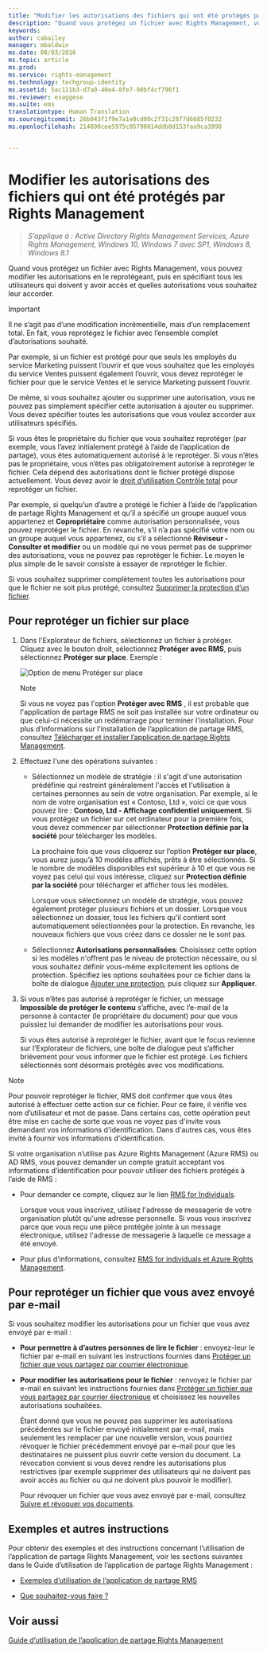 ```yaml
---
title: "Modifier les autorisations des fichiers qui ont été protégés par Rights Management | Azure RMS"
description: "Quand vous protégez un fichier avec Rights Management, vous pouvez modifier les autorisations en le reprotégeant, puis en spécifiant tous les utilisateurs qui doivent y avoir accès et quelles autorisations vous souhaitez leur accorder."
keywords: 
author: cabailey
manager: mbaldwin
ms.date: 08/03/2016
ms.topic: article
ms.prod: 
ms.service: rights-management
ms.technology: techgroup-identity
ms.assetid: 5ac121b3-d7a0-40e4-8fe7-90bf4cf796f1
ms.reviewer: esaggese
ms.suite: ems
translationtype: Human Translation
ms.sourcegitcommit: 26b043f1f9e7a1e0cd00c2f31c28f7d6685f0232
ms.openlocfilehash: 214890cee5975c05798014ddb8d153faa9ca3998


---
```


# Modifier les autorisations des fichiers qui ont été protégés par Rights Management

>*S’applique à : Active Directory Rights Management Services, Azure Rights Management, Windows 10, Windows 7 avec SP1, Windows 8, Windows 8.1*

Quand vous protégez un fichier avec Rights Management, vous pouvez modifier les autorisations en le reprotégeant, puis en spécifiant tous les utilisateurs qui doivent y avoir accès et quelles autorisations vous souhaitez leur accorder.

> [!IMPORTANT]
> Il ne s’agit pas d’une modification incrémentielle, mais d’un remplacement total. En fait, vous reprotégez le fichier avec l’ensemble complet d’autorisations souhaité.
> 
>  Par exemple, si un fichier est protégé pour que seuls les employés du service Marketing puissent l’ouvrir et que vous souhaitez que les employés du service Ventes puissent également l’ouvrir, vous devez reprotéger le fichier pour que le service Ventes et le service Marketing puissent l’ouvrir.
>
> De même, si vous souhaitez ajouter ou supprimer une autorisation, vous ne pouvez pas simplement spécifier cette autorisation à ajouter ou supprimer. Vous devez spécifier toutes les autorisations que vous voulez accorder aux utilisateurs spécifiés.

Si vous êtes le propriétaire du fichier que vous souhaitez reprotéger (par exemple, vous l’avez initialement protégé à l’aide de l’application de partage), vous êtes automatiquement autorisé à le reprotéger. Si vous n’êtes pas le propriétaire, vous n’êtes pas obligatoirement autorisé à reprotéger le fichier. Cela dépend des autorisations dont le fichier protégé dispose actuellement. Vous devez avoir le [droit d’utilisation Contrôle total](../deploy-use/configure-usage-rights.md#usage-rights-and-descriptions) pour reprotéger un fichier.

Par exemple, si quelqu’un d’autre a protégé le fichier à l’aide de l’application de partage Rights Management et qu’il a spécifié un groupe auquel vous appartenez et **Copropriétaire** comme autorisation personnalisée, vous pouvez reprotéger le fichier. En revanche, s’il n’a pas spécifié votre nom ou un groupe auquel vous appartenez, ou s’il a sélectionné **Réviseur - Consulter et modifier** ou un modèle qui ne vous permet pas de supprimer des autorisations, vous ne pouvez pas reprotéger le fichier. Le moyen le plus simple de le savoir consiste à essayer de reprotéger le fichier.

Si vous souhaitez supprimer complètement toutes les autorisations pour que le fichier ne soit plus protégé, consultez [Supprimer la protection d’un fichier](sharing-app-remove-protection.md).

## Pour reprotéger un fichier sur place

1.  Dans l'Explorateur de fichiers, sélectionnez un fichier à protéger. Cliquez avec le bouton droit, sélectionnez **Protéger avec RMS**, puis sélectionnez **Protéger sur place**. Exemple :

    ![Option de menu Protéger sur place](../media/ADRMS_MSRMSApp_SP_CompanyDefined.png)

    > [!NOTE]
    > Si vous ne voyez pas l'option **Protéger avec RMS** , il est probable que l'application de partage RMS ne soit pas installée sur votre ordinateur ou que celui-ci nécessite un redémarrage pour terminer l'installation. Pour plus d’informations sur l’installation de l’application de partage RMS, consultez [Télécharger et installer l’application de partage Rights Management](install-sharing-app.md).

2.  Effectuez l'une des opérations suivantes :

    -   Sélectionnez un modèle de stratégie : il s'agit d'une autorisation prédéfinie qui restreint généralement l'accès et l'utilisation à certaines personnes au sein de votre organisation. Par exemple, si le nom de votre organisation est « Contoso, Ltd », voici ce que vous pouvez lire : **Contoso, Ltd - Affichage confidentiel uniquement**. Si vous protégez un fichier sur cet ordinateur pour la première fois, vous devez commencer par sélectionner **Protection définie par la société** pour télécharger les modèles.

        La prochaine fois que vous cliquerez sur l’option **Protéger sur place**, vous aurez jusqu’à 10 modèles affichés, prêts à être sélectionnés. Si le nombre de modèles disponibles est supérieur à 10 et que vous ne voyez pas celui qui vous intéresse, cliquez sur **Protection définie par la société** pour télécharger et afficher tous les modèles.

        Lorsque vous sélectionnez un modèle de stratégie, vous pouvez également protéger plusieurs fichiers et un dossier. Lorsque vous sélectionnez un dossier, tous les fichiers qu'il contient sont automatiquement sélectionnées pour la protection. En revanche, les nouveaux fichiers que vous créez dans ce dossier ne le sont pas.

    -   Sélectionnez **Autorisations personnalisées**: Choisissez cette option si les modèles n'offrent pas le niveau de protection nécessaire, ou si vous souhaitez définir vous-même explicitement les options de protection. Spécifiez les options souhaitées pour ce fichier dans la boîte de dialogue [Ajouter une protection](sharing-app-dialog-box.md), puis cliquez sur **Appliquer**.

3. Si vous n’êtes pas autorisé à reprotéger le fichier, un message **Impossible de protéger le contenu** s’affiche, avec l’e-mail de la personne à contacter (le propriétaire du document) pour que vous puissiez lui demander de modifier les autorisations pour vous.

    Si vous êtes autorisé à reprotéger le fichier, avant que le focus revienne sur l’Explorateur de fichiers, une boîte de dialogue peut s’afficher brièvement pour vous informer que le fichier est protégé. Les fichiers sélectionnés sont désormais protégés avec vos modifications. 

> [!NOTE]
> Pour pouvoir reprotéger le fichier, RMS doit confirmer que vous êtes autorisé à effectuer cette action sur ce fichier. Pour ce faire, il vérifie vos nom d’utilisateur et mot de passe. Dans certains cas, cette opération peut être mise en cache de sorte que vous ne voyez pas d'invite vous demandant vos informations d'identification. Dans d'autres cas, vous êtes invité à fournir vos informations d'identification.
>
> Si votre organisation n’utilise pas Azure Rights Management (Azure RMS) ou AD RMS, vous pouvez demander un compte gratuit acceptant vos informations d’identification pour pouvoir utiliser des fichiers protégés à l’aide de RMS :
>
> -   Pour demander ce compte, cliquez sur le lien [RMS for Individuals](http://go.microsoft.com/fwlink/?LinkId=309469).
>
>     Lorsque vous vous inscrivez, utilisez l'adresse de messagerie de votre organisation plutôt qu'une adresse personnelle. Si vous vous inscrivez parce que vous reçu une pièce protégée jointe à un message électronique, utilisez l'adresse de messagerie à laquelle ce message a été envoyé.
> -   Pour plus d’informations, consultez [RMS for individuals et Azure Rights Management](../understand-explore/rms-for-individuals.md).

## Pour reprotéger un fichier que vous avez envoyé par e-mail

Si vous souhaitez modifier les autorisations pour un fichier que vous avez envoyé par e-mail :

- **Pour permettre à d’autres personnes de lire le fichier** : envoyez-leur le fichier par e-mail en suivant les instructions fournies dans [Protéger un fichier que vous partagez par courrier électronique](sharing-app-protect-by-email.md).

- **Pour modifier les autorisations pour le fichier** : renvoyez le fichier par e-mail en suivant les instructions fournies dans [Protéger un fichier que vous partagez par courrier électronique](sharing-app-protect-by-email.md) et choisissez les nouvelles autorisations souhaitées. 

    Étant donné que vous ne pouvez pas supprimer les autorisations précédentes sur le fichier envoyé initialement par e-mail, mais seulement les remplacer par une nouvelle version, vous pourriez révoquer le fichier précédemment envoyé par e-mail pour que les destinataires ne puissent plus ouvrir cette version du document. La révocation convient si vous devez rendre les autorisations plus restrictives (par exemple supprimer des utilisateurs qui ne doivent pas avoir accès au fichier ou qui ne doivent plus pouvoir le modifier).

    Pour révoquer un fichier que vous avez envoyé par e-mail, consultez [Suivre et révoquer vos documents](sharing-app-track-revoke.md).


## Exemples et autres instructions
Pour obtenir des exemples et des instructions concernant l’utilisation de l’application de partage Rights Management, voir les sections suivantes dans le Guide d’utilisation de l’application de partage Rights Management :

-   [Exemples d’utilisation de l’application de partage RMS](sharing-app-user-guide.md#examples-for-using-the-rms-sharing-application)

-   [Que souhaitez-vous faire ?](sharing-app-user-guide.md#what-do-you-want-to-do)

## Voir aussi
[Guide d’utilisation de l’application de partage Rights Management](sharing-app-user-guide.md)



<!--HONumber=Aug16_HO4-->


